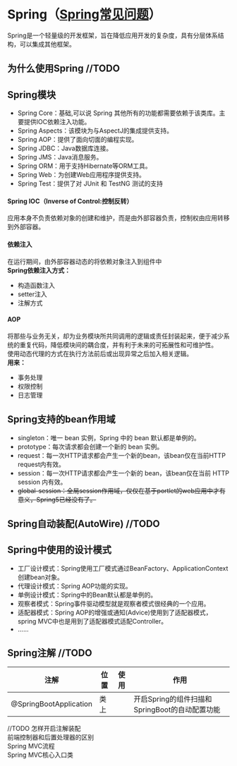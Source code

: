 # Spring（[Spring常见问题](https://mp.weixin.qq.com/s/u3U1l3HvG6Dm6UJRB1epIA)）
Spring是一个轻量级的开发框架，旨在降低应用开发的复杂度，具有分层体系结构，可以集成其他框架。

## 为什么使用Spring //TODO

## Spring模块
- Spring Core：基础,可以说 Spring 其他所有的功能都需要依赖于该类库。主要提供IOC依赖注入功能。
- Spring Aspects：该模块为与AspectJ的集成提供支持。
- Spring AOP：提供了面向切面的编程实现。
- Spring JDBC：Java数据库连接。
- Spring JMS：Java消息服务。
- Spring ORM：用于支持Hibernate等ORM工具。
- Spring Web：为创建Web应用程序提供支持。
- Spring Test：提供了对 JUnit 和 TestNG 测试的支持

#### Spring IOC（Inverse of Control:控制反转）
应用本身不负责依赖对象的创建和维护，而是由外部容器负责，控制权由应用转移到外部容器。
#### 依赖注入
在运行期间，由外部容器动态的将依赖对象注入到组件中  
**Spring依赖注入方式：**  
- 构造函数注入  
- setter注入  
- 注解方式  
#### AOP
将那些与业务无关，却为业务模块所共同调用的逻辑或责任封装起来，便于减少系统的重复代码，降低模块间的耦合度，并有利于未来的可拓展性和可维护性。  
使用动态代理的方式在执行方法前后或出现异常之后加入相关逻辑。  
**用来：**  
- 事务处理  
- 权限控制  
- 日志管理  

## Spring支持的bean作用域 
- singleton：唯一 bean 实例，Spring 中的 bean 默认都是单例的。
- prototype：每次请求都会创建一个新的 bean 实例。
- request：每一次HTTP请求都会产生一个新的bean，该bean仅在当前HTTP request内有效。
- session：每一次HTTP请求都会产生一个新的 bean，该bean仅在当前 HTTP session 内有效。
- ~~global-session：全局session作用域，仅仅在基于portlet的web应用中才有意义，Spring5已经没有了。~~  

## Spring自动装配(AutoWire) //TODO

## Spring中使用的设计模式
- 工厂设计模式：Spring使用工厂模式通过BeanFactory、ApplicationContext创建bean对象。
- 代理设计模式：Spring AOP功能的实现。
- 单例设计模式：Spring中的Bean默认都是单例的。
- 观察者模式：Spring事件驱动模型就是观察者模式很经典的一个应用。
- 适配器模式：Spring AOP的增强或通知(Advice)使用到了适配器模式，spring MVC中也是用到了适配器模式适配Controller。
- ......

## Spring注解 //TODO
注解 | 位置 | 使用 | 作用  
-|-|-|-  
@SpringBootApplication | 类上 |  | 开启Spring的组件扫描和SpringBoot的自动配置功能

//TODO
怎样开启注解装配  
前端控制器和后置处理器的区别  
Spring MVC流程  
Spring MVC核心入口类